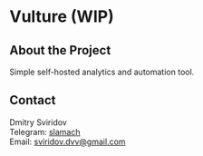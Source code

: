 # Vulture (WIP)

## About the Project

Simple self-hosted analytics and automation tool.

## Contact

Dmitry Sviridov  
Telegram: [slamach](https://t.me/slamach)  
Email: sviridov.dvv@gmail.com
